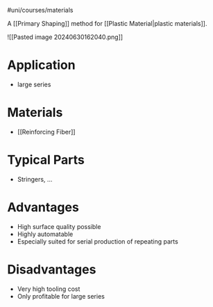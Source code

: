#uni/courses/materials 

A [[Primary Shaping]] method for [[Plastic Material|plastic materials]].

![[Pasted image 20240630162040.png]]

# Application

- large series

# Materials

- [[Reinforcing Fiber]]

# Typical Parts

- Stringers, ...

# Advantages

- High surface quality possible
- Highly automatable
- Especially suited for serial production of repeating parts

# Disadvantages

- Very high tooling cost
- Only profitable for large series
